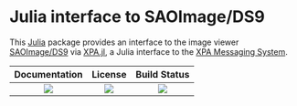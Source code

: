 # Julia interface to SAOImage/DS9

This [Julia](http://julialang.org/) package provides an interface to the image
viewer [SAOImage/DS9](http://ds9.si.edu/site/Home.html) via
[XPA.jl](https://github.com/JuliaAstro/XPA.jl), a Julia interface to the [XPA
Messaging System](https://github.com/ericmandel/xpa).


| **Documentation**               | **License**                     | **Build Status**              |
|:-------------------------------:|:-------------------------------:|:-----------------------------:|
| [![][doc-dev-img]][doc-dev-url] | [![][license-img]][license-url] | [![][travis-img]][travis-url] |

[doc-stable-img]: https://img.shields.io/badge/docs-stable-blue.svg
[doc-stable-url]: https://JuliaAstro.github.io/SAOImageDS9.jl/stable

[doc-dev-img]: https://img.shields.io/badge/docs-dev-blue.svg
[doc-dev-url]: https://JuliaAstro.github.io/SAOImageDS9.jl/dev

[license-url]: ./LICENSE.md
[license-img]: http://img.shields.io/badge/license-MIT-brightgreen.svg?style=flat

[travis-img]: https://travis-ci.org/JuliaAstro/SAOImageDS9.jl.svg?branch=master
[travis-url]: https://travis-ci.org/JuliaAstro/SAOImageDS9.jl

[appveyor-img]: https://ci.appveyor.com/api/projects/status/github/JuliaAstro/SAOImageDS9.jl?branch=master
[appveyor-url]: https://ci.appveyor.com/project/JuliaAstro/SAOImageDS9-jl/branch/master

[coveralls-img]: https://coveralls.io/repos/JuliaAstro/SAOImageDS9.jl/badge.svg?branch=master&service=github
[coveralls-url]: https://coveralls.io/github/JuliaAstro/SAOImageDS9.jl?branch=master

[codecov-img]: http://codecov.io/github/JuliaAstro/SAOImageDS9.jl/coverage.svg?branch=master
[codecov-url]: http://codecov.io/github/JuliaAstro/SAOImageDS9.jl?branch=master

[julia-url]: https://julialang.org/
[julia-pkgs-url]: https://pkg.julialang.org/
